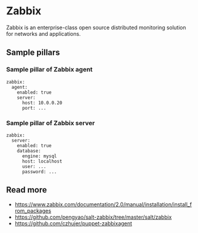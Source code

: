 
# Zabbix

Zabbix is an enterprise-class open source distributed monitoring solution for networks and applications.

## Sample pillars

### Sample pillar of Zabbix agent

    zabbix:
      agent:
        enabled: true
        server:
          host: 10.0.0.20
          port: ...

### Sample pillar of Zabbix server

    zabbix:
      server:
        enabled: true
        database:
          engine: mysql
          host: localhost
          user: ...
          password: ...

## Read more

* https://www.zabbix.com/documentation/2.0/manual/installation/install_from_packages
* https://github.com/pengyao/salt-zabbix/tree/master/salt/zabbix
* https://github.com/czhujer/puppet-zabbixagent